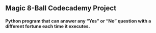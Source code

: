 ## Magic 8-Ball Codecademy Project
#### Python program that can answer any “Yes” or “No” question with a different fortune each time it executes.
